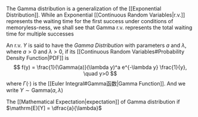 The Gamma distribution is a generalization of the [[Exponential Distribution]]. While an Exponential [[Continuous Random Variables|r.v.]] represents the waiting time for the first success under conditions of memoryless-ness, we shall see that Gamma r.v. represents the total waiting time for multiple successes

An r.v. $Y$ is said to have the *Gamma Distribution* with parameters $a$ and $\lambda$, where $a > 0$ and $\lambda > 0$, if its [[Continuous Random Variables#Probability Density Function|PDF]] is
$$
f(y) = \frac{1}{\Gamma(a)}(\lambda y)^a e^{-\lambda y} \frac{1}{y}, \quad y>0
$$
where $\Gamma(\cdot)$ is the [[Euler Integral#Gamma函数|Gamma Function]]. And we write $Y \sim \mathrm{Gamma}(a,\lambda)$

The [[Mathematical Expectation|expectation]] of Gamma distribution if $\mathrm{E}[Y] = \dfrac{a}{\lambda}$
